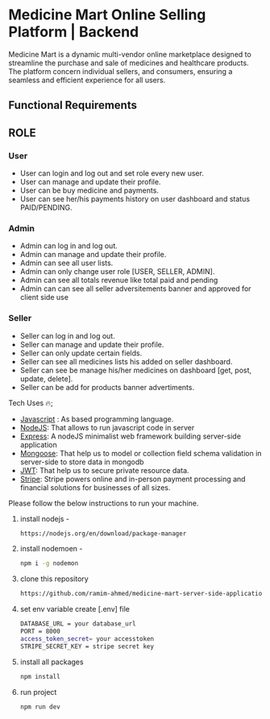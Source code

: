 # Medicine Mart Online Selling Platform | Backend

Medicine Mart is a dynamic multi-vendor online marketplace designed to streamline the purchase and sale of medicines and healthcare products. The platform concern individual sellers, and consumers, ensuring a seamless and efficient experience for all users.

## Functional Requirements

## ROLE

### User

- User can login and log out and set role every new user.
- User can manage and update their profile.
- User can be buy medicine and payments.
- User can see her/his payments history on user dashboard and status PAID/PENDING.

### Admin

- Admin can log in and log out.
- Admin can manage and update their profile.
- Admin can see all user lists.
- Admin can only change user role [USER, SELLER, ADMIN].
- Admin can see all totals revenue like total paid and pending
- Admin can can see all seller adversitements banner and approved for client side use

### Seller

- Seller can log in and log out.
- Seller can manage and update their profile.
- Seller can only update certain fields.
- Seller can see all medicines lists his added on seller dashboard.
- Seller can see be manage his/her medicines on dashboard [get, post, update, delete].
- Seller can be add for products banner advertiments.

Tech Uses 🔥;

- [Javascript](https://developer.mozilla.org/en-US/docs/Web/JavaScript) : As based programming language.
- [NodeJS](https://nodejs.org/en): That allows to run javascript code in server
- [Express](https://expressjs.com/): A nodeJS minimalist web framework building server-side application
- [Mongoose](https://mongoosejs.com/): That help us to model or collection field schema validation in server-side to store data in mongodb
- [JWT](https://jwt.io/introduction): That help us to secure private resource data.
- [Stripe](https://stripe.com/): Stripe powers online and in-person payment processing and financial solutions for businesses of all sizes.

Please follow the below instructions to run your machine.

1. install nodejs -

   ```sh
   https://nodejs.org/en/download/package-manager
   ```

2. install nodemoen -
   ```sh
   npm i -g nodemon
   ```
3. clone this repository
   ```sh
   https://github.com/ramim-ahmed/medicine-mart-server-side-application
   ```
4. set env variable create [.env] file
   ```sh
   DATABASE_URL = your database_url
   PORT = 8000
   access_token_secret= your accesstoken
   STRIPE_SECRET_KEY = stripe secret key
   ```
5. install all packages

   ```sh
   npm install
   ```

6. run project
   ```sh
   npm run dev
   ```
